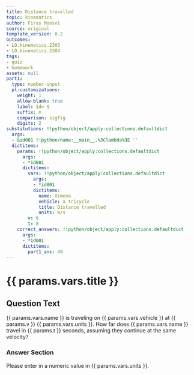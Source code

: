 ```yaml
---
title: Distance travelled
topic: kinematics
author: Firas Moosvi
source: original
template_version: 0.2
outcomes:
- LO.kinematics.2305
- LO.kinematics.2304
tags:
- quiz
- homework
assets: null
part1:
  type: number-input
  pl-customizations:
    weight: 1
    allow-blank: true
    label: $d= $
    suffix: m
    comparison: sigfig
    digits: 2
substitutions: !!python/object/apply:collections.defaultdict
  args:
  - &id001 !!python/name:__main__.%3Clambda%3E ''
  dictitems:
    params: !!python/object/apply:collections.defaultdict
      args:
      - *id001
      dictitems:
        vars: !!python/object/apply:collections.defaultdict
          args:
          - *id001
          dictitems:
            name: Ximena
            vehicle: a tricycle
            title: Distance travelled
            units: m/s
        v: 6
        t: 8
    correct_answers: !!python/object/apply:collections.defaultdict
      args:
      - *id001
      dictitems:
        part1_ans: 48
---
```

# {{ params.vars.title }}
## Question Text

{{ params.vars.name }} is traveling on {{ params.vars.vehicle }} at {{ params.v }} {{ params.vars.units }}.
How far does {{ params.vars.name }} travel in {{ params.t }} seconds, assuming they continue at the same velocity?

### Answer Section

Please enter in a numeric value in {{ params.vars.units }}.
